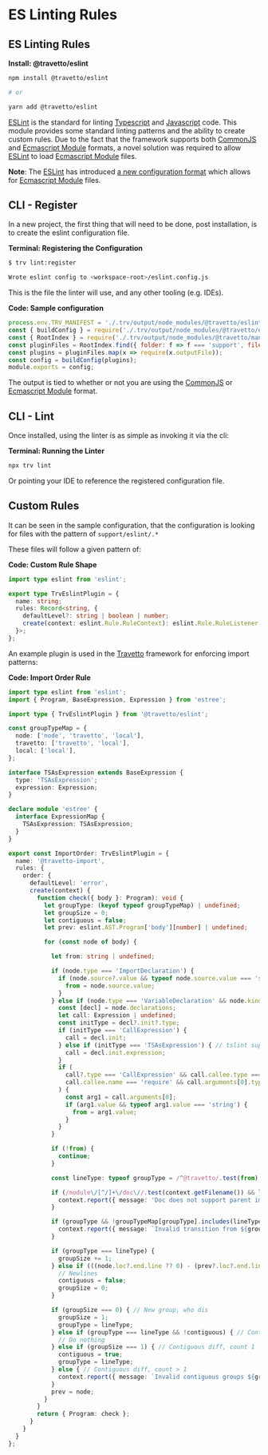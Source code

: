 <!-- This file was generated by @travetto/doc and should not be modified directly -->
<!-- Please modify https://github.com/travetto/travetto/tree/main/module/eslint/DOC.tsx and execute "npx trv doc" to rebuild -->
# ES Linting Rules

## ES Linting Rules

**Install: @travetto/eslint**
```bash
npm install @travetto/eslint

# or

yarn add @travetto/eslint
```

[ESLint](https://eslint.org/) is the standard for linting [Typescript](https://typescriptlang.org) and [Javascript](https://developer.mozilla.org/en-US/docs/Web/JavaScript) code.  This module provides some standard linting patterns and the ability to create custom rules. Due to the fact that the framework supports both [CommonJS](https://nodejs.org/api/modules.html) and [Ecmascript Module](https://nodejs.org/api/esm.html) formats, a novel solution was required to allow [ESLint](https://eslint.org/) to load [Ecmascript Module](https://nodejs.org/api/esm.html) files.

**Note**: The [ESLint](https://eslint.org/) has introduced [a new configuration format](https://eslint.org/blog/2022/08/new-config-system-part-3/) which allows for [Ecmascript Module](https://nodejs.org/api/esm.html) files.

## CLI - Register
In a new project, the first thing that will need to be done, post installation, is to create the eslint configuration file.

**Terminal: Registering the Configuration**
```bash
$ trv lint:register

Wrote eslint config to <workspace-root>/eslint.config.js
```

This is the file the linter will use, and any other tooling (e.g. IDEs).

**Code: Sample configuration**
```javascript
process.env.TRV_MANIFEST = './.trv/output/node_modules/@travetto/eslint';
const { buildConfig } = require('./.trv/output/node_modules/@travetto/eslint/support/bin/eslint-config.js');
const { RootIndex } = require('./.trv/output/node_modules/@travetto/manifest/__index__.js');
const pluginFiles = RootIndex.find({ folder: f => f === 'support', file: f => /support\/eslint[.]/.test(f) });
const plugins = pluginFiles.map(x => require(x.outputFile));
const config = buildConfig(plugins);
module.exports = config;
```

The output is tied to whether or not you are using the [CommonJS](https://nodejs.org/api/modules.html) or [Ecmascript Module](https://nodejs.org/api/esm.html) format.

## CLI - Lint
Once installed, using the linter is as simple as invoking it via the cli:

**Terminal: Running the Linter**
```bash
npx trv lint
```

Or pointing your IDE to reference the registered configuration file.

## Custom Rules
It can be seen in the sample configuration, that the configuration is looking for files with the pattern of `support/eslint/.*` 

These files will follow a given pattern of:

**Code: Custom Rule Shape**
```typescript
import type eslint from 'eslint';

export type TrvEslintPlugin = {
  name: string;
  rules: Record<string, {
    defaultLevel?: string | boolean | number;
    create(context: eslint.Rule.RuleContext): eslint.Rule.RuleListener;
  }>;
};
```

An example plugin is used in the [Travetto](https://travetto.dev) framework for enforcing import patterns:

**Code: Import Order Rule**
```typescript
import type eslint from 'eslint';
import { Program, BaseExpression, Expression } from 'estree';

import type { TrvEslintPlugin } from '@travetto/eslint';

const groupTypeMap = {
  node: ['node', 'travetto', 'local'],
  travetto: ['travetto', 'local'],
  local: ['local'],
};

interface TSAsExpression extends BaseExpression {
  type: 'TSAsExpression';
  expression: Expression;
}

declare module 'estree' {
  interface ExpressionMap {
    TSAsExpression: TSAsExpression;
  }
}

export const ImportOrder: TrvEslintPlugin = {
  name: '@travetto-import',
  rules: {
    order: {
      defaultLevel: 'error',
      create(context) {
        function check({ body }: Program): void {
          let groupType: (keyof typeof groupTypeMap) | undefined;
          let groupSize = 0;
          let contiguous = false;
          let prev: eslint.AST.Program['body'][number] | undefined;

          for (const node of body) {

            let from: string | undefined;

            if (node.type === 'ImportDeclaration') {
              if (node.source?.value && typeof node.source.value === 'string') {
                from = node.source.value;
              }
            } else if (node.type === 'VariableDeclaration' && node.kind === 'const') {
              const [decl] = node.declarations;
              let call: Expression | undefined;
              const initType = decl?.init?.type;
              if (initType === 'CallExpression') {
                call = decl.init;
              } else if (initType === 'TSAsExpression') { // tslint support
                call = decl.init.expression;
              }
              if (
                call?.type === 'CallExpression' && call.callee.type === 'Identifier' &&
                call.callee.name === 'require' && call.arguments[0].type === 'Literal'
              ) {
                const arg1 = call.arguments[0];
                if (arg1.value && typeof arg1.value === 'string') {
                  from = arg1.value;
                }
              }
            }

            if (!from) {
              continue;
            }

            const lineType: typeof groupType = /^@travetto/.test(from) ? 'travetto' : /^[^.]/.test(from) ? 'node' : 'local';

            if (/module\/[^/]+\/doc\//.test(context.getFilename()) && lineType === 'local' && from.startsWith('..')) {
              context.report({ message: 'Doc does not support parent imports', node });
            }

            if (groupType && !groupTypeMap[groupType].includes(lineType)) {
              context.report({ message: `Invalid transition from ${groupType} to ${lineType}`, node });
            }

            if (groupType === lineType) {
              groupSize += 1;
            } else if (((node.loc?.end.line ?? 0) - (prev?.loc?.end.line ?? 0)) > 1) {
              // Newlines
              contiguous = false;
              groupSize = 0;
            }

            if (groupSize === 0) { // New group, who dis
              groupSize = 1;
              groupType = lineType;
            } else if (groupType === lineType && !contiguous) { // Contiguous same
              // Do nothing
            } else if (groupSize === 1) { // Contiguous diff, count 1
              contiguous = true;
              groupType = lineType;
            } else { // Contiguous diff, count > 1
              context.report({ message: `Invalid contiguous groups ${groupType} and ${lineType}`, node });
            }
            prev = node;
          }
        }
        return { Program: check };
      }
    }
  }
};
```
